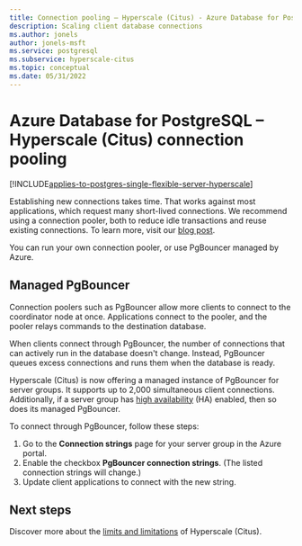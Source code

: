 ```yaml
---
title: Connection pooling – Hyperscale (Citus) - Azure Database for PostgreSQL
description: Scaling client database connections
ms.author: jonels
author: jonels-msft
ms.service: postgresql
ms.subservice: hyperscale-citus
ms.topic: conceptual
ms.date: 05/31/2022
---
```


# Azure Database for PostgreSQL – Hyperscale (Citus) connection pooling

[!INCLUDE[applies-to-postgres-single-flexible-server-hyperscale](../includes/applies-to-postgresql-single-flexible-server-hyperscale.md)]

Establishing new connections takes time. That works against most applications,
which request many short-lived connections. We recommend using a connection
pooler, both to reduce idle transactions and reuse existing connections. To
learn more, visit our [blog
post](https://techcommunity.microsoft.com/t5/azure-database-for-postgresql/not-all-postgres-connection-pooling-is-equal/ba-p/825717).

You can run your own connection pooler, or use PgBouncer managed by Azure.

## Managed PgBouncer

Connection poolers such as PgBouncer allow more clients to connect to the
coordinator node at once. Applications connect to the pooler, and the pooler
relays commands to the destination database.

When clients connect through PgBouncer, the number of connections that can
actively run in the database doesn't change. Instead, PgBouncer queues excess
connections and runs them when the database is ready.

Hyperscale (Citus) is now offering a managed instance of PgBouncer for server
groups. It supports up to 2,000 simultaneous client connections. Additionally,
if a server group has [high availability](concepts-high-availability.md) (HA)
enabled, then so does its managed PgBouncer.

To connect through PgBouncer, follow these steps:

1. Go to the **Connection strings** page for your server group in the Azure
   portal.
2. Enable the checkbox **PgBouncer connection strings**. (The listed connection
   strings will change.)
3. Update client applications to connect with the new string.

## Next steps

Discover more about the [limits and limitations](reference-limits.md)
of Hyperscale (Citus).
